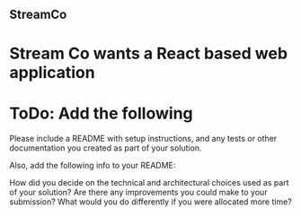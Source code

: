 ## StreamCo
# Stream Co wants a React based web application

# ToDo: Add the following
Please include a README with setup instructions, and any tests or other documentation you created as part of your solution.

Also, add the following info to your README:

How did you decide on the technical and architectural choices used as part of your solution?
Are there any improvements you could make to your submission?
What would you do differently if you were allocated more time?
